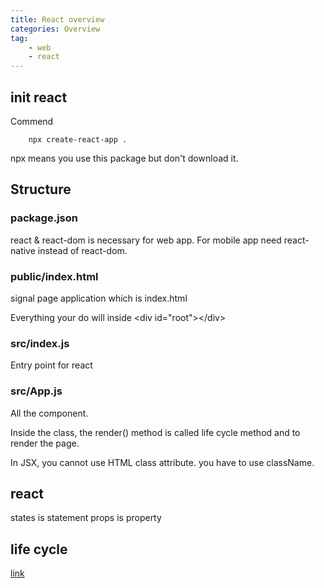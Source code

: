 ```yaml
---
title: React overview
categories: Overview
tag:
    - web
    - react
---
```


## init react

Commend

```
    npx create-react-app .
```

npx means you use this package but don't download it.

## Structure

### package.json

react & react-dom is necessary for web app. For mobile app need react-native instead of react-dom.

### public/index.html

signal page application which is index.html

Everything your do will inside \<div id="root"\>\</div\>

### src/index.js

Entry point for react

### src/App.js

All the component.

Inside the class, the render() method is called life cycle method and to render the page.

In JSX, you cannot use HTML class attribute. you have to use className.

## react

states is statement
props is property

## life cycle

[link](https://www.jianshu.com/p/ce5451287f1c)
